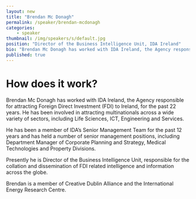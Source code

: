 ```yaml
---
layout: new
title: "Brendan Mc Donagh"
permalink: /speaker/brendan-mcdonagh
categories: 
    - speaker
thumbnail: /img/speakers/s/default.jpg
position: "Director of the Business Intelligence Unit, IDA Ireland"
bio: "Brendan Mc Donagh has worked with IDA Ireland, the Agency responsible for attracting Foreign Direct Investment (FDI) to Ireland, for the past 22 years. He has been involved in attracting multinationals across a wide variety of sectors, including Life Sciences, ICT, Engineering and Services"
published: true
---
```


# How does it work?

Brendan Mc Donagh has worked with IDA Ireland, the Agency responsible for attracting Foreign Direct Investment (FDI) to Ireland, for the past 22 years. He has been involved in attracting multinationals across a wide variety of sectors, including Life Sciences, ICT, Engineering and Services.  

He has been a member of IDA’s Senior Management Team for the past 12 years and has held a number of senior management positions, including Department Manager of Corporate Planning and Strategy, Medical Technologies and Property Divisions.

Presently he is Director of the Business Intelligence Unit, responsible for the collation and dissemination of FDI related intelligence and information across the globe.  

Brendan is a member of Creative Dublin Alliance and the International Energy 
Research Centre.